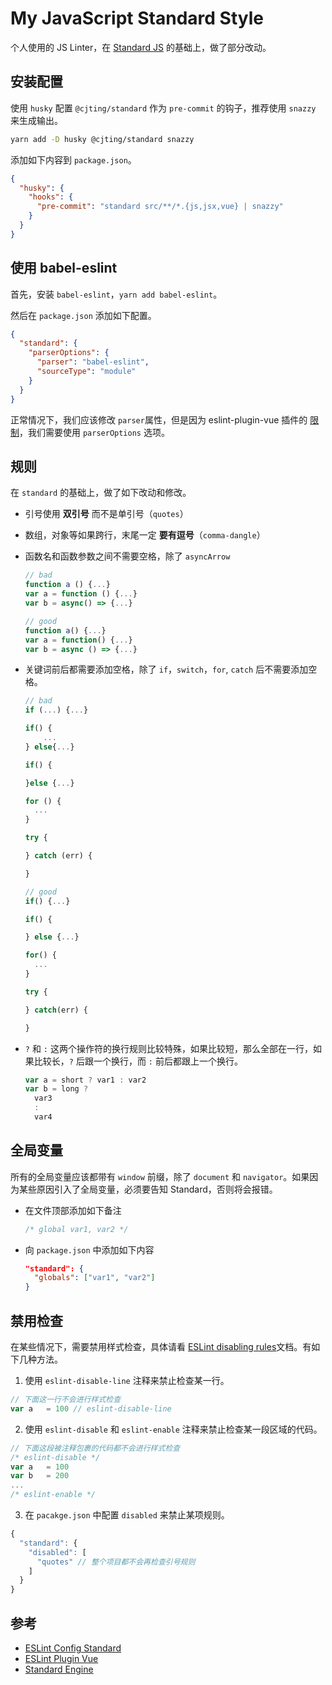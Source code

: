 # My JavaScript Standard Style

个人使用的 JS Linter，在 [Standard JS] 的基础上，做了部分改动。

## 安装配置

使用 `husky` 配置 `@cjting/standard` 作为 `pre-commit` 的钩子，推荐使用 `snazzy` 来生成输出。

```bash
yarn add -D husky @cjting/standard snazzy
```

添加如下内容到 `package.json`。

```json
{
  "husky": {
    "hooks": {
      "pre-commit": "standard src/**/*.{js,jsx,vue} | snazzy"
    }
  }
}
```

## 使用 babel-eslint

首先，安装 `babel-eslint`，`yarn add babel-eslint`。

然后在 `package.json` 添加如下配置。

```json
{
  "standard": {
    "parserOptions": {
      "parser": "babel-eslint",
      "sourceType": "module"
    }
  }
}
```

正常情况下，我们应该修改 `parser`属性，但是因为 eslint-plugin-vue 插件的 [限制](https://vuejs.github.io/eslint-plugin-vue/user-guide/#usage)，我们需要使用 `parserOptions` 选项。

## 规则

在 `standard` 的基础上，做了如下改动和修改。

- 引号使用 **双引号** 而不是单引号（`quotes`）
- 数组，对象等如果跨行，末尾一定 **要有逗号**（`comma-dangle`）
- 函数名和函数参数之间不需要空格，除了 `asyncArrow`

  ```javascript
  // bad
  function a () {...}
  var a = function () {...}
  var b = async() => {...}
  
  // good
  function a() {...}
  var a = function() {...}
  var b = async () => {...}
  ```

- 关键词前后都需要添加空格，除了 `if`，`switch`，`for`, `catch` 后不需要添加空格。

  ```javascript
  // bad
  if (...) {...}

  if() {
      ...
  } else{...}

  if() {

  }else {...}

  for () {
    ...
  }

  try {

  } catch (err) {

  }

  // good
  if() {...}

  if() {

  } else {...}

  for() {
    ...
  }

  try {

  } catch(err) {

  }
  ```

- `?` 和 `:` 这两个操作符的换行规则比较特殊，如果比较短，那么全部在一行，如果比较长，`?` 后跟一个换行，而 `:` 前后都跟上一个换行。

  ```javascript
  var a = short ? var1 : var2
  var b = long ?
    var3
    :
    var4
  ```

## 全局变量

所有的全局变量应该都带有 `window` 前缀，除了 `document` 和 `navigator`。如果因为某些原因引入了全局变量，必须要告知 Standard，否则将会报错。

- 在文件顶部添加如下备注

  ```javascript
  /* global var1, var2 */
  ```

- 向 `package.json` 中添加如下内容

  ```json
  "standard": {
    "globals": ["var1", "var2"]
  }
  ```

## 禁用检查

在某些情况下，需要禁用样式检查，具体请看 [ESLint disabling rules](http://eslint.org/docs/user-guide/configuring#disabling-rules-with-inline-comments)文档。有如下几种方法。

1. 使用 `eslint-disable-line` 注释来禁止检查某一行。

```javascript
// 下面这一行不会进行样式检查
var a   = 100 // eslint-disable-line 
```

2. 使用 `eslint-disable` 和 `eslint-enable` 注释来禁止检查某一段区域的代码。

```javascript
// 下面这段被注释包裹的代码都不会进行样式检查
/* eslint-disable */
var a   = 100
var b   = 200
...
/* eslint-enable */
```

3. 在 `pacakge.json` 中配置 `disabled` 来禁止某项规则。

```js
{
  "standard": {
    "disabled": [
      "quotes" // 整个项目都不会再检查引号规则
    ]
  }
}
```


## 参考

- [ESLint Config Standard](https://github.com/standard/eslint-config-standard)
- [ESLint Plugin Vue](https://eslint.vuejs.org/)
- [Standard Engine](https://www.npmjs.com/package/standard-engine)

[Standard JS]: https://github.com/feross/standard
